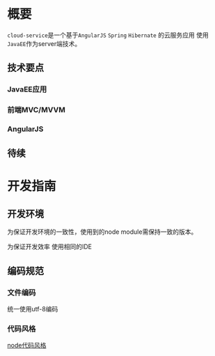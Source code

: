 ﻿# 概要

`cloud-service`是一个基于`AngularJS` `Spring` `Hibernate` 的云服务应用 使用`JavaEE`作为server端技术。

## 技术要点

### JavaEE应用

### 前端MVC/MVVM

### AngularJS

## 待续


# 开发指南

## 开发环境

为保证开发环境的一致性，使用到的node module需保持一致的版本。

为保证开发效率 使用相同的IDE

    
## 编码规范

### 文件编码

统一使用utf-8编码

### 代码风格

[node代码风格](https://github.com/dead-horse/node-style-guide)



